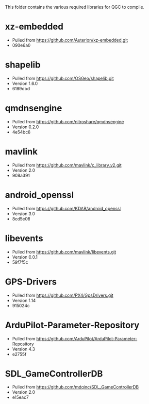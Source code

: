 This folder contains the various required libraries for QGC to compile.

# xz-embedded
* Pulled from https://github.com/Auterion/xz-embedded.git
* 090e6a0

# shapelib
* Pulled from https://github.com/OSGeo/shapelib.git
* Version 1.6.0
* 6189dbd

# qmdnsengine
* Pulled from https://github.com/nitroshare/qmdnsengine
* Version 0.2.0
* 4e54bc8

# mavlink
* Pulled from https://github.com/mavlink/c_library_v2.git
* Version 2.0
* 908a391

# android_openssl
* Pulled from https://github.com/KDAB/android_openssl
* Version 3.0
* 8cd5e08

# libevents
* Pulled from https://github.com/mavlink/libevents.git
* Version 0.0.1
* 59f7f5c

# GPS-Drivers
* Pulled from https://github.com/PX4/GpsDrivers.git
* Version 1.14
* 915024c

# ArduPilot-Parameter-Repository
* Pulled from https://github.com/ArduPilot/ArduPilot-Parameter-Repository
* Version 4.3
* e2755f

# SDL_GameControllerDB
* Pulled from https://github.com/mdqinc/SDL_GameControllerDB
* Version 2.0
* e15eac7
